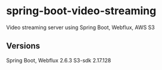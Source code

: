# spring-boot-video-streaming
Video streaming server using Spring Boot, Webflux, AWS S3

## Versions
Spring Boot, Webflux 2.6.3
S3-sdk 2.17.128
